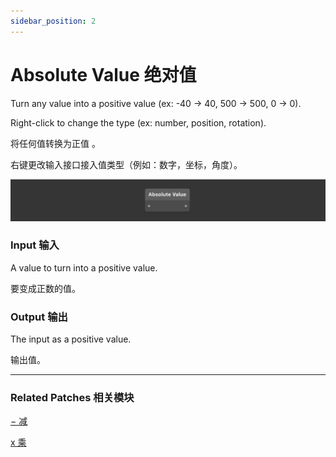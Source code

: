 ```yaml
---
sidebar_position: 2
---
```


# Absolute Value 绝对值

Turn any value into a positive value (ex: -40 → 40, 500 → 500, 0 → 0).

Right-click to change the type (ex: number, position, rotation).

将任何值转换为正值 。

右键更改输入接口接入值类型（例如：数字，坐标，角度）。

![Image](./../../../static/img/docs/Math/absolute-value.png)

### Input 输入

A value to turn into a positive value.

要变成正数的值。

### Output 输出

The input as a positive value.

输出值。

------

### Related Patches 相关模块

[− 减](./-.md)

[x 乘](./x.md)
